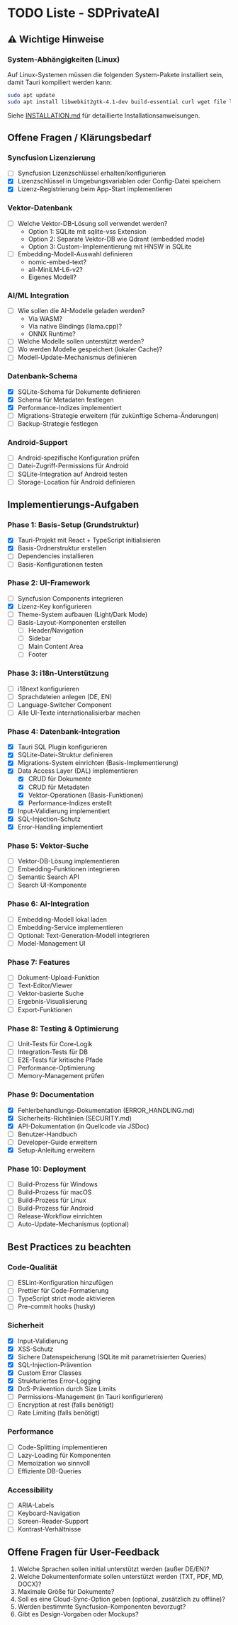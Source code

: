 # TODO Liste - SDPrivateAI

## ⚠️ Wichtige Hinweise

### System-Abhängigkeiten (Linux)
Auf Linux-Systemen müssen die folgenden System-Pakete installiert sein, damit Tauri kompiliert werden kann:
```bash
sudo apt update
sudo apt install libwebkit2gtk-4.1-dev build-essential curl wget file libxdo-dev libssl-dev libayatana-appindicator3-dev librsvg2-dev
```

Siehe [INSTALLATION.md](./INSTALLATION.md) für detaillierte Installationsanweisungen.

## Offene Fragen / Klärungsbedarf

### Syncfusion Lizenzierung
- [ ] Syncfusion Lizenzschlüssel erhalten/konfigurieren
- [x] Lizenzschlüssel in Umgebungsvariablen oder Config-Datei speichern
- [x] Lizenz-Registrierung beim App-Start implementieren

### Vektor-Datenbank
- [ ] Welche Vektor-DB-Lösung soll verwendet werden?
  - Option 1: SQLite mit sqlite-vss Extension
  - Option 2: Separate Vektor-DB wie Qdrant (embedded mode)
  - Option 3: Custom-Implementierung mit HNSW in SQLite
- [ ] Embedding-Modell-Auswahl definieren
  - nomic-embed-text?
  - all-MiniLM-L6-v2?
  - Eigenes Modell?

### AI/ML Integration
- [ ] Wie sollen die AI-Modelle geladen werden?
  - Via WASM?
  - Via native Bindings (llama.cpp)?
  - ONNX Runtime?
- [ ] Welche Modelle sollen unterstützt werden?
- [ ] Wo werden Modelle gespeichert (lokaler Cache)?
- [ ] Modell-Update-Mechanismus definieren

### Datenbank-Schema
- [x] SQLite-Schema für Dokumente definieren
- [x] Schema für Metadaten festlegen
- [x] Performance-Indizes implementiert
- [ ] Migrations-Strategie erweitern (für zukünftige Schema-Änderungen)
- [ ] Backup-Strategie festlegen

### Android-Support
- [ ] Android-spezifische Konfiguration prüfen
- [ ] Datei-Zugriff-Permissions für Android
- [ ] SQLite-Integration auf Android testen
- [ ] Storage-Location für Android definieren

## Implementierungs-Aufgaben

### Phase 1: Basis-Setup (Grundstruktur)
- [x] Tauri-Projekt mit React + TypeScript initialisieren
- [x] Basis-Ordnerstruktur erstellen
- [ ] Dependencies installieren
- [ ] Basis-Konfigurationen testen

### Phase 2: UI-Framework
- [ ] Syncfusion Components integrieren
- [x] Lizenz-Key konfigurieren
- [ ] Theme-System aufbauen (Light/Dark Mode)
- [ ] Basis-Layout-Komponenten erstellen
  - [ ] Header/Navigation
  - [ ] Sidebar
  - [ ] Main Content Area
  - [ ] Footer

### Phase 3: i18n-Unterstützung
- [ ] i18next konfigurieren
- [ ] Sprachdateien anlegen (DE, EN)
- [ ] Language-Switcher Component
- [ ] Alle UI-Texte internationalisierbar machen

### Phase 4: Datenbank-Integration
- [x] Tauri SQL Plugin konfigurieren
- [x] SQLite-Datei-Struktur definieren
- [x] Migrations-System einrichten (Basis-Implementierung)
- [x] Data Access Layer (DAL) implementieren
  - [x] CRUD für Dokumente
  - [x] CRUD für Metadaten
  - [x] Vektor-Operationen (Basis-Funktionen)
  - [x] Performance-Indizes erstellt
- [x] Input-Validierung implementiert
- [x] SQL-Injection-Schutz
- [x] Error-Handling implementiert

### Phase 5: Vektor-Suche
- [ ] Vektor-DB-Lösung implementieren
- [ ] Embedding-Funktionen integrieren
- [ ] Semantic Search API
- [ ] Search UI-Komponente

### Phase 6: AI-Integration
- [ ] Embedding-Modell lokal laden
- [ ] Embedding-Service implementieren
- [ ] Optional: Text-Generation-Modell integrieren
- [ ] Model-Management UI

### Phase 7: Features
- [ ] Dokument-Upload-Funktion
- [ ] Text-Editor/Viewer
- [ ] Vektor-basierte Suche
- [ ] Ergebnis-Visualisierung
- [ ] Export-Funktionen

### Phase 8: Testing & Optimierung
- [ ] Unit-Tests für Core-Logik
- [ ] Integration-Tests für DB
- [ ] E2E-Tests für kritische Pfade
- [ ] Performance-Optimierung
- [ ] Memory-Management prüfen

### Phase 9: Documentation
- [x] Fehlerbehandlungs-Dokumentation (ERROR_HANDLING.md)
- [x] Sicherheits-Richtlinien (SECURITY.md)
- [x] API-Dokumentation (in Quellcode via JSDoc)
- [ ] Benutzer-Handbuch
- [ ] Developer-Guide erweitern
- [x] Setup-Anleitung erweitern

### Phase 10: Deployment
- [ ] Build-Prozess für Windows
- [ ] Build-Prozess für macOS
- [ ] Build-Prozess für Linux
- [ ] Build-Prozess für Android
- [ ] Release-Workflow einrichten
- [ ] Auto-Update-Mechanismus (optional)

## Best Practices zu beachten

### Code-Qualität
- [ ] ESLint-Konfiguration hinzufügen
- [ ] Prettier für Code-Formatierung
- [ ] TypeScript strict mode aktivieren
- [ ] Pre-commit hooks (husky)

### Sicherheit
- [x] Input-Validierung
- [x] XSS-Schutz
- [x] Sichere Datenspeicherung (SQLite mit parametrisierten Queries)
- [x] SQL-Injection-Prävention
- [x] Custom Error Classes
- [x] Strukturiertes Error-Logging
- [x] DoS-Prävention durch Size Limits
- [ ] Permissions-Management (in Tauri konfigurieren)
- [ ] Encryption at rest (falls benötigt)
- [ ] Rate Limiting (falls benötigt)

### Performance
- [ ] Code-Splitting implementieren
- [ ] Lazy-Loading für Komponenten
- [ ] Memoization wo sinnvoll
- [ ] Effiziente DB-Queries

### Accessibility
- [ ] ARIA-Labels
- [ ] Keyboard-Navigation
- [ ] Screen-Reader-Support
- [ ] Kontrast-Verhältnisse

## Offene Fragen für User-Feedback
1. Welche Sprachen sollen initial unterstützt werden (außer DE/EN)?
2. Welche Dokumentenformate sollen unterstützt werden (TXT, PDF, MD, DOCX)?
3. Maximale Größe für Dokumente?
4. Soll es eine Cloud-Sync-Option geben (optional, zusätzlich zu offline)?
5. Werden bestimmte Syncfusion-Komponenten bevorzugt?
6. Gibt es Design-Vorgaben oder Mockups?
